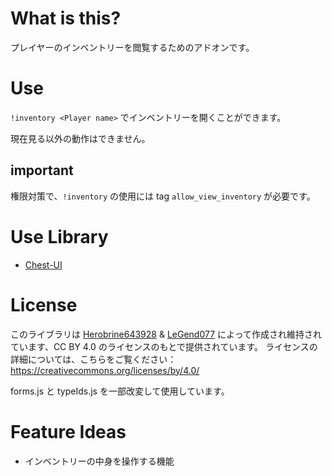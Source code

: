 # What is this?

プレイヤーのインベントリーを閲覧するためのアドオンです。

# Use

`!inventory <Player name>` でインベントリーを開くことができます。

現在見る以外の動作はできません。

## important

権限対策で、`!inventory` の使用には tag `allow_view_inventory` が必要です。

# Use Library

-   [Chest-UI](https://github.com/Herobrine643928/Chest-UI)

# License

このライブラリは [Herobrine643928](https://github.com/Herobrine643928) & [LeGend077](https://github.com/LeGend077) によって作成され維持されています、CC BY 4.0 のライセンスのもとで提供されています。
ライセンスの詳細については、こちらをご覧ください：https://creativecommons.org/licenses/by/4.0/

forms.js と typeIds.js を一部改変して使用しています。

# Feature Ideas

-   インベントリーの中身を操作する機能

